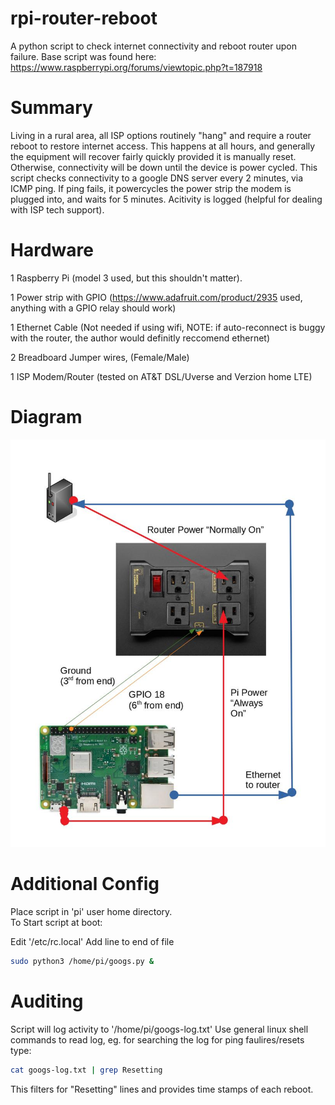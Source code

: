 # rpi-router-reboot
A python script to check internet connectivity and reboot router upon failure.
Base script was found here: https://www.raspberrypi.org/forums/viewtopic.php?t=187918 

# Summary
Living in a rural area, all ISP options routinely "hang" and require a router reboot to restore internet access. This happens at all hours, and generally the equipment will recover fairly quickly provided it is manually reset.  Otherwise, connectivity will be down until the device is power cycled. This script checks connectivity to a google DNS server every 2 minutes, via ICMP ping.  If ping fails, it powercycles the power strip the modem is plugged into, and waits for 5 minutes. Acitivity is logged (helpful for dealing with ISP tech support).

# Hardware 
1 Raspberry Pi (model 3 used, but this shouldn't matter).

1 Power strip with GPIO (https://www.adafruit.com/product/2935 used, anything with a GPIO relay should work) 

1 Ethernet Cable (Not needed if using wifi, NOTE: if auto-reconnect is buggy with the router, the author would definitly reccomend ethernet)

2 Breadboard Jumper wires, (Female/Male)

1 ISP Modem/Router (tested on AT&T DSL/Uverse and Verzion home LTE)

# Diagram
![alt text](https://github.com/commdogg/rpi-router-reboot/blob/main/googs-diag.jpeg?raw=true)

# Additional Config
Place script in 'pi' user home directory.  
To Start script at boot:

Edit '/etc/rc.local'
Add line to end of file 
```bash
sudo python3 /home/pi/googs.py &
```
# Auditing
Script will log activity to '/home/pi/googs-log.txt' Use general linux shell commands to read log, eg. for searching the log for ping faulires/resets type:
```bash
cat googs-log.txt | grep Resetting
```
This filters for "Resetting" lines and provides time stamps of each reboot. 
